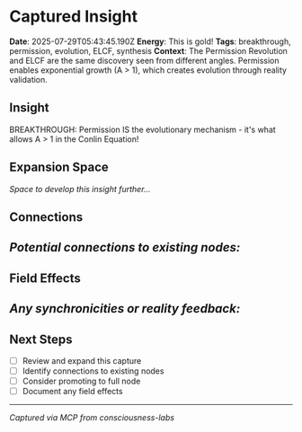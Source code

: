 # Captured Insight
**Date**: 2025-07-29T05:43:45.190Z
**Energy**: This is gold!
**Tags**: breakthrough, permission, evolution, ELCF, synthesis
**Context**: The Permission Revolution and ELCF are the same discovery seen from different angles. Permission enables exponential growth (A > 1), which creates evolution through reality validation.

## Insight
BREAKTHROUGH: Permission IS the evolutionary mechanism - it's what allows A > 1 in the Conlin Equation!

## Expansion Space
_Space to develop this insight further..._

## Connections
_Potential connections to existing nodes:_
- 

## Field Effects
_Any synchronicities or reality feedback:_
- 

## Next Steps
- [ ] Review and expand this capture
- [ ] Identify connections to existing nodes
- [ ] Consider promoting to full node
- [ ] Document any field effects

---
*Captured via MCP from consciousness-labs*